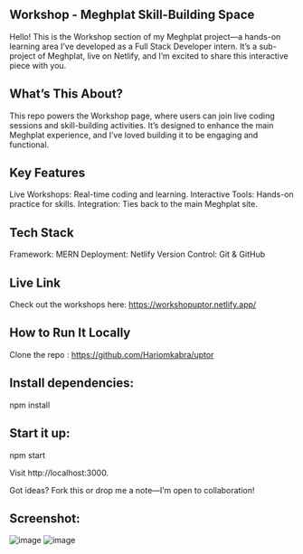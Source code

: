 ## Workshop - Meghplat Skill-Building Space
Hello! This is the Workshop section of my Meghplat project—a hands-on learning area I’ve developed as a Full Stack Developer intern. It’s a sub-project of Meghplat, live on Netlify, and I’m excited to share this interactive piece with you.
## What’s This About?
This repo powers the Workshop page, where users can join live coding sessions and skill-building activities. It’s designed to enhance the main Meghplat experience, and I’ve loved building it to be engaging and functional.
## Key Features

Live Workshops: Real-time coding and learning.
Interactive Tools: Hands-on practice for skills.
Integration: Ties back to the main Meghplat site.

## Tech Stack

Framework: MERN
Deployment: Netlify
Version Control: Git & GitHub

## Live Link
Check out the workshops here: https://workshopuptor.netlify.app/

## How to Run It Locally

Clone the repo : https://github.com/Hariomkabra/uptor


## Install dependencies:
npm install


## Start it up:
npm start


Visit http://localhost:3000.

Got ideas? Fork this or drop me a note—I’m open to collaboration!


## Screenshot:
![image](https://github.com/user-attachments/assets/14804e7e-3520-46ae-abde-6c1c8f69a8d9)
![image](https://github.com/user-attachments/assets/8dfd8a24-cb3e-4a91-a354-6a25cedc4869)

